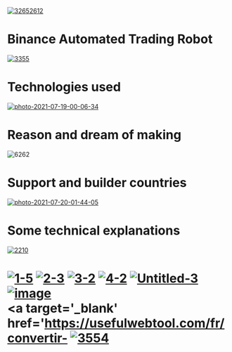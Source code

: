 <a href="https://ibb.co/tYk1BLc"><img src="https://i.ibb.co/SVWZNf0/32652612.jpg" alt="32652612" border="0"></a>

# Binance Automated Trading Robot 
<a href="https://ibb.co/hyGHbbY"><img src="https://i.ibb.co/CzjvggP/3355.jpg" alt="3355" border="0"></a>
<h1>
  
  
# Technologies used 
  <a href="https://ibb.co/jZpk8sd"><img src="https://i.ibb.co/Qj5vJtZ/photo-2021-07-19-00-06-34.jpg" alt="photo-2021-07-19-00-06-34" border="0"></a>  
<h1>
  
  
# Reason and dream of making 
<img src="https://i.ibb.co/HnH2vTW/6262.jpg" alt="6262" border="0">
 <h1>
   
   
# Support and builder countries
 <a href="https://ibb.co/qdjYFJC"><img src="https://i.ibb.co/drM4Jmt/photo-2021-07-20-01-44-05.jpg" alt="photo-2021-07-20-01-44-05" border="0"></a>
      <h1>
        
        
# Some technical explanations 
   <a href="https://ibb.co/d7NbDDX"><img src="https://i.ibb.co/GFZsRRG/2210.jpg" alt="2210" border="0"></a>             
        <h1>  
          
          
<a href="https://ibb.co/5583Dm2"><img src="https://i.ibb.co/fCpWRfQ/1-5.png" alt="1-5" border="0"></a>
<a href="https://ibb.co/cbYpWnj"><img src="https://i.ibb.co/dbm3NYR/2-3.png" alt="2-3" border="0"></a>
<a href="https://ibb.co/hVTkBdm"><img src="https://i.ibb.co/JHSNvps/3-2.png" alt="3-2" border="0"></a>
<a href="https://ibb.co/2k8X9fB"><img src="https://i.ibb.co/x7mVkRQ/4-2.png" alt="4-2" border="0"></a>
<a href="https://ibb.co/5KH6y4t"><img src="https://i.ibb.co/hYzyj9h/Untitled-3.jpg" alt="Untitled-3" border="0"></a>
<a href="https://ibb.co/z5L7cyr"><img src="https://i.ibb.co/FWf0vSK/image.jpg" alt="image" border="0"></a><br /><a target='_blank' href='https://usefulwebtool.com/fr/convertir-
<a href="https://ibb.co/Krh6NpX"><img src="https://i.ibb.co/fxFM8z2/3554.jpg" alt="3554" border="0"></a>
